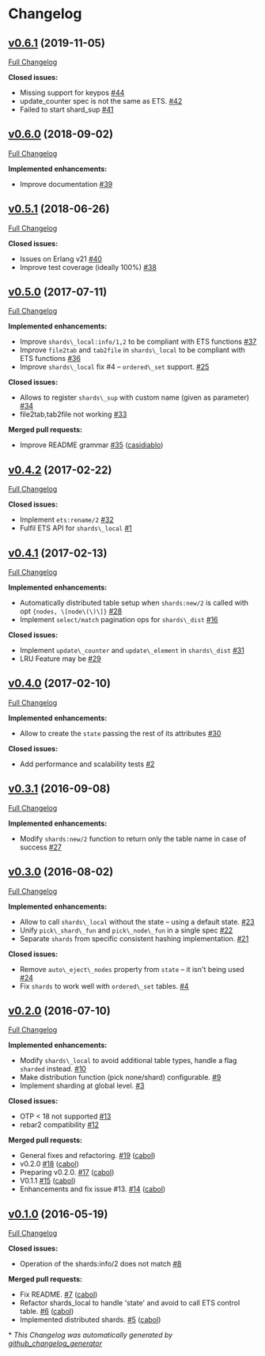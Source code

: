 # Changelog

## [v0.6.1](https://github.com/cabol/shards/tree/v0.6.1) (2019-11-05)

[Full Changelog](https://github.com/cabol/shards/compare/v0.6.0...v0.6.1)

**Closed issues:**

- Missing support for keypos [\#44](https://github.com/cabol/shards/issues/44)
- update\_counter spec is not the same as ETS. [\#42](https://github.com/cabol/shards/issues/42)
- Failed to start shard\_sup [\#41](https://github.com/cabol/shards/issues/41)

## [v0.6.0](https://github.com/cabol/shards/tree/v0.6.0) (2018-09-02)

[Full Changelog](https://github.com/cabol/shards/compare/v0.5.1...v0.6.0)

**Implemented enhancements:**

- Improve documentation [\#39](https://github.com/cabol/shards/issues/39)

## [v0.5.1](https://github.com/cabol/shards/tree/v0.5.1) (2018-06-26)

[Full Changelog](https://github.com/cabol/shards/compare/v0.5.0...v0.5.1)

**Closed issues:**

- Issues on Erlang v21 [\#40](https://github.com/cabol/shards/issues/40)
- Improve test coverage \(ideally 100%\) [\#38](https://github.com/cabol/shards/issues/38)

## [v0.5.0](https://github.com/cabol/shards/tree/v0.5.0) (2017-07-11)

[Full Changelog](https://github.com/cabol/shards/compare/v0.4.2...v0.5.0)

**Implemented enhancements:**

- Improve `shards\_local:info/1,2` to be compliant with ETS functions [\#37](https://github.com/cabol/shards/issues/37)
- Improve `file2tab` and `tab2file` in `shards\_local` to be compliant with ETS functions [\#36](https://github.com/cabol/shards/issues/36)
- Improve `shards\_local` fix \#4 – `ordered\_set` support. [\#25](https://github.com/cabol/shards/issues/25)

**Closed issues:**

- Allows to register `shards\_sup` with custom name \(given as parameter\) [\#34](https://github.com/cabol/shards/issues/34)
- file2tab,tab2file not working  [\#33](https://github.com/cabol/shards/issues/33)

**Merged pull requests:**

- Improve README grammar [\#35](https://github.com/cabol/shards/pull/35) ([casidiablo](https://github.com/casidiablo))

## [v0.4.2](https://github.com/cabol/shards/tree/v0.4.2) (2017-02-22)

[Full Changelog](https://github.com/cabol/shards/compare/v0.4.1...v0.4.2)

**Closed issues:**

- Implement `ets:rename/2` [\#32](https://github.com/cabol/shards/issues/32)
- Fulfil ETS API for `shards\_local` [\#1](https://github.com/cabol/shards/issues/1)

## [v0.4.1](https://github.com/cabol/shards/tree/v0.4.1) (2017-02-13)

[Full Changelog](https://github.com/cabol/shards/compare/v0.4.0...v0.4.1)

**Implemented enhancements:**

- Automatically distributed table setup when `shards:new/2` is called with opt `{nodes, \[node\(\)\]}` [\#28](https://github.com/cabol/shards/issues/28)
- Implement `select/match` pagination ops for `shards\_dist` [\#16](https://github.com/cabol/shards/issues/16)

**Closed issues:**

- Implement `update\_counter` and `update\_element` in `shards\_dist` [\#31](https://github.com/cabol/shards/issues/31)
- LRU Feature may be  [\#29](https://github.com/cabol/shards/issues/29)

## [v0.4.0](https://github.com/cabol/shards/tree/v0.4.0) (2017-02-10)

[Full Changelog](https://github.com/cabol/shards/compare/v0.3.1...v0.4.0)

**Implemented enhancements:**

- Allow to create the `state` passing the rest of its attributes [\#30](https://github.com/cabol/shards/issues/30)

**Closed issues:**

- Add performance and scalability tests [\#2](https://github.com/cabol/shards/issues/2)

## [v0.3.1](https://github.com/cabol/shards/tree/v0.3.1) (2016-09-08)

[Full Changelog](https://github.com/cabol/shards/compare/v0.3.0...v0.3.1)

**Implemented enhancements:**

- Modify `shards:new/2` function to return only the table name in case of success [\#27](https://github.com/cabol/shards/issues/27)

## [v0.3.0](https://github.com/cabol/shards/tree/v0.3.0) (2016-08-02)

[Full Changelog](https://github.com/cabol/shards/compare/v0.2.0...v0.3.0)

**Implemented enhancements:**

- Allow to call `shards\_local` without the state – using a default state. [\#23](https://github.com/cabol/shards/issues/23)
- Unify `pick\_shard\_fun` and `pick\_node\_fun` in a single spec [\#22](https://github.com/cabol/shards/issues/22)
- Separate `shards` from specific consistent hashing implementation. [\#21](https://github.com/cabol/shards/issues/21)

**Closed issues:**

- Remove `auto\_eject\_nodes` property from `state` – it isn't being used [\#24](https://github.com/cabol/shards/issues/24)
- Fix `shards` to work well with `ordered\_set` tables. [\#4](https://github.com/cabol/shards/issues/4)

## [v0.2.0](https://github.com/cabol/shards/tree/v0.2.0) (2016-07-10)

[Full Changelog](https://github.com/cabol/shards/compare/v0.1.0...v0.2.0)

**Implemented enhancements:**

- Modify `shards\_local` to avoid additional table types, handle a flag `sharded` instead. [\#10](https://github.com/cabol/shards/issues/10)
- Make distribution function \(pick none/shard\) configurable. [\#9](https://github.com/cabol/shards/issues/9)
- Implement sharding at global level. [\#3](https://github.com/cabol/shards/issues/3)

**Closed issues:**

- OTP \< 18 not supported [\#13](https://github.com/cabol/shards/issues/13)
- rebar2 compatibility [\#12](https://github.com/cabol/shards/issues/12)

**Merged pull requests:**

- General fixes and refactoring. [\#19](https://github.com/cabol/shards/pull/19) ([cabol](https://github.com/cabol))
- v0.2.0 [\#18](https://github.com/cabol/shards/pull/18) ([cabol](https://github.com/cabol))
- Preparing v0.2.0. [\#17](https://github.com/cabol/shards/pull/17) ([cabol](https://github.com/cabol))
- V0.1.1 [\#15](https://github.com/cabol/shards/pull/15) ([cabol](https://github.com/cabol))
- Enhancements and fix issue \#13. [\#14](https://github.com/cabol/shards/pull/14) ([cabol](https://github.com/cabol))

## [v0.1.0](https://github.com/cabol/shards/tree/v0.1.0) (2016-05-19)

[Full Changelog](https://github.com/cabol/shards/compare/765c5e9f6e350b46076d8a525ac0d18fba909e27...v0.1.0)

**Closed issues:**

- Operation of the shards:info/2 does not match [\#8](https://github.com/cabol/shards/issues/8)

**Merged pull requests:**

- Fix README. [\#7](https://github.com/cabol/shards/pull/7) ([cabol](https://github.com/cabol))
- Refactor shards\_local to handle 'state' and avoid to call ETS control table. [\#6](https://github.com/cabol/shards/pull/6) ([cabol](https://github.com/cabol))
- Implemented distributed shards. [\#5](https://github.com/cabol/shards/pull/5) ([cabol](https://github.com/cabol))



\* *This Changelog was automatically generated by [github_changelog_generator](https://github.com/github-changelog-generator/github-changelog-generator)*
